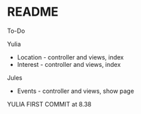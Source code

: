 # README

To-Do

Yulia
- Location - controller and views, index
- Interest - controller and views, index

Jules 
- Events - controller and views, show page


 YULIA FIRST COMMIT at 8.38 

